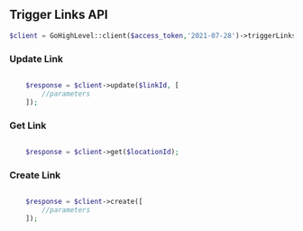 ## Trigger Links API

```php
$client = GoHighLevel::client($access_token,'2021-07-28')->triggerLinks();
```



### Update Link
```php

    $response = $client->update($linkId, [
        //parameters
    ]);
```


### Get Link
```php

    $response = $client->get($locationId);
```


### Create Link
```php

    $response = $client->create([
        //parameters
    ]);
```